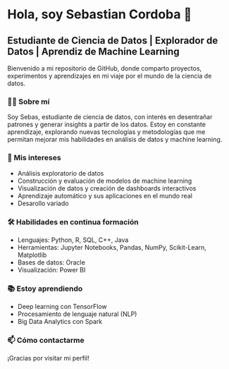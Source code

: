 # Hola, soy Sebastian Cordoba 👋

## Estudiante de Ciencia de Datos | Explorador de Datos | Aprendiz de Machine Learning

Bienvenido a mi repositorio de GitHub, donde comparto proyectos, experimentos y aprendizajes en mi viaje por el mundo de la ciencia de datos.

### 👨‍💻 Sobre mí

Soy Sebas, estudiante de ciencia de datos, con interés en desentrañar patrones y generar insights a partir de los datos. Estoy en constante aprendizaje, explorando nuevas tecnologías y metodologías que me permitan mejorar mis habilidades en análisis de datos y machine learning.

### 🌟 Mis intereses

- Análisis exploratorio de datos
- Construcción y evaluación de modelos de machine learning
- Visualización de datos y creación de dashboards interactivos
- Aprendizaje automático y sus aplicaciones en el mundo real
- Desarollo variado

### 🛠 Habilidades en continua formación

- Lenguajes: Python, R, SQL, C++, Java
- Herramientas: Jupyter Notebooks, Pandas, NumPy, Scikit-Learn, Matplotlib
- Bases de datos: Oracle
- Visualización: Power BI

### 📚 Estoy aprendiendo

- Deep learning con TensorFlow
- Procesamiento de lenguaje natural (NLP)
- Big Data Analytics con Spark

### 📫 Cómo contactarme


¡Gracias por visitar mi perfil!



<!--
**SebasRubik/SebasRubik** is a ✨ _special_ ✨ repository because its `README.md` (this file) appears on your GitHub profile.

Here are some ideas to get you started:

- 🔭 I’m currently working on ...
- 🌱 I’m currently learning ...
- 👯 I’m looking to collaborate on ...
- 🤔 I’m looking for help with ...
- 💬 Ask me about ...
- 📫 How to reach me: ...
- 😄 Pronouns: ...
- ⚡ Fun fact: ...
-->
